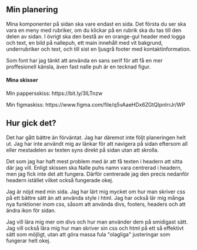 <h2>Min planering</h2>
<p> Mina komponenter på sidan ska vare endast en sida. Det första du ser ska vara en meny med rubriker, om du klickar på en rubrik ska du tas till den delen av sidan. I övrigt ska den bestå av en orange-gul header med logga och text, en bild på nallepuh, ett main innehåll med vit bakgrund, underrubriker och text, och till sist en ljusgrå footer med kontaktinformation.</p>
<p>Som font har jag tänkt att använda en sans serif för att få en mer proffesionell känsla, även fast nalle puh är en tecknad figur.</p>

<h4>Mina skisser</h4>
<p> Min pappersskiss: https://bit.ly/3lLTnzw </p>
<p>Min figmaskiss: https://www.figma.com/file/q5vAaeHDx6ZGtQIpnlrrJr/WP</p>

<h2>Hur gick det?</h2>
<p>Det har gått bättre än förväntat. Jag har däremot inte följt planeringen helt ut. Jag har inte användt mig av länkar för att navigera på sidan eftersom all eller mestadelen av texten syns direkt på sidan utan att skrolla.</p>
<p>Det som jag har haft mest problem med är att få texten i headern att sitta där jag vill. Enligt skissen ska Nalle puhs namn vara centrerad i headern, men jag fick inte det att fungera. Därför centrerade jag den precis nedanför headern istället vilket också fungerade okej.</p>
<p>Jag är nöjd med min sida. Jag har lärt mig mycket om hur man skriver css på ett bättre sätt än att använda style i html. Jag har också lär mig många nya funktioner inom css, såsom att använda divs, footers, headers och att ändra ikon för sidan.</p>
<p>Jag vill lära mig mer om divs och hur man använder dem på smidigast sätt. Jag vill också lära mig hur man skriver sin css och html på ett så effektivt sätt som möjligt, utan att göra massa fula "olagliga" justeringar som fungerar helt okej.</p>
